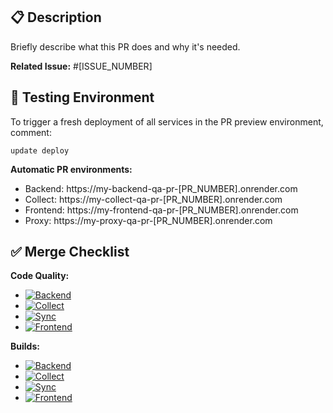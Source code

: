 ## 📋 Description

Briefly describe what this PR does and why it's needed.

**Related Issue:** #[ISSUE_NUMBER]

## 🚀 Testing Environment

To trigger a fresh deployment of all services in the PR preview environment, comment:
```
update deploy
```

**Automatic PR environments:**
- Backend: https://my-backend-qa-pr-[PR_NUMBER].onrender.com
- Collect: https://my-collect-qa-pr-[PR_NUMBER].onrender.com
- Frontend: https://my-frontend-qa-pr-[PR_NUMBER].onrender.com
- Proxy: https://my-proxy-qa-pr-[PR_NUMBER].onrender.com

## ✅ Merge Checklist

**Code Quality:**
- [![Backend](https://img.shields.io/github/actions/workflow/status/NethServer/my/ci-main.yml?job=backend-tests&label=Backend%20Tests&branch=[PR_BRANCH])](https://github.com/NethServer/my/actions/workflows/ci-main.yml)
- [![Collect](https://img.shields.io/github/actions/workflow/status/NethServer/my/ci-main.yml?job=collect-tests&label=Collect%20Tests&branch=[PR_BRANCH])](https://github.com/NethServer/my/actions/workflows/ci-main.yml)
- [![Sync](https://img.shields.io/github/actions/workflow/status/NethServer/my/ci-main.yml?job=sync-tests&label=Sync%20Tests&branch=[PR_BRANCH])](https://github.com/NethServer/my/actions/workflows/ci-main.yml)
- [![Frontend](https://img.shields.io/github/actions/workflow/status/NethServer/my/ci-main.yml?job=frontend-tests&label=Frontend%20Tests&branch=[PR_BRANCH])](https://github.com/NethServer/my/actions/workflows/ci-main.yml)

**Builds:**
- [![Backend](https://img.shields.io/github/actions/workflow/status/NethServer/my/ci-main.yml?job=backend-build&label=Backend&branch=[PR_BRANCH])](https://github.com/NethServer/my/actions/workflows/ci-main.yml)
- [![Collect](https://img.shields.io/github/actions/workflow/status/NethServer/my/ci-main.yml?job=collect-build&label=Collect&branch=[PR_BRANCH])](https://github.com/NethServer/my/actions/workflows/ci-main.yml)
- [![Sync](https://img.shields.io/github/actions/workflow/status/NethServer/my/ci-main.yml?job=sync-build&label=Sync&branch=[PR_BRANCH])](https://github.com/NethServer/my/actions/workflows/ci-main.yml)
- [![Frontend](https://img.shields.io/github/actions/workflow/status/NethServer/my/ci-main.yml?job=frontend-build&label=Frontend&branch=[PR_BRANCH])](https://github.com/NethServer/my/actions/workflows/ci-main.yml)
